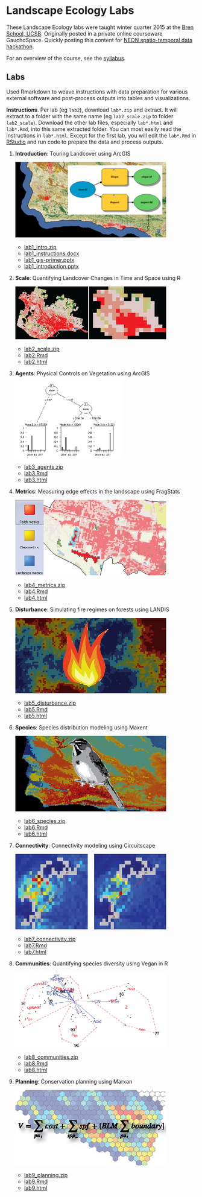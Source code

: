 # Landscape Ecology Labs

These Landscape Ecology labs were taught winter quarter 2015 at the [Bren School, UCSB](http://www.bren.ucsb.edu). Originally posted in a private online courseware GauchoSpace. Quickly posting this content for [NEON spatio-temporal data hackathon](http://www.neoninc.org/updates-events/events/hackathon-spatio-temporal-data-lesson-building).

For an overview of the course, see the [syllabus](https://github.com/bbest/landscape-ecology-labs/raw/gh-pages/syllabus.pdf).

## Labs

Used Rmarkdown to weave instructions with data preparation for various external software and post-process outputs into tables and visualizations.

**Instructions**. Per lab (eg `lab2`), download `lab*.zip` and extract. It will extract to a folder with the same name (eg `lab2_scale.zip` to folder `lab2_scale`). Download the other lab files, especially `lab*.html` and `lab*.Rmd`, into this same extracted folder. You can most easily read the instructions in `lab*.html`. Except for the first lab, you will edit the `lab*.Rmd` in [RStudio](https://www.rstudio.com/) and run code to prepare the data and process outputs.

1. **Introduction**: Touring Landcover using ArcGIS

    ![lab1_thumb.png](lab1_thumb.png)
    - [lab1_intro.zip](lab1_intro.zip)
    - [lab1_instructions.docx](lab1_instructions.docx)
    - [lab1_gis-primer.pptx](lab1_gis-primer.pptx)
    - [lab1_introduction.pptx](lab1_introduction.pptx)

1. **Scale**: Quantifying Landcover Changes in Time and Space using R

    ![lab2_thumb.png](lab2_thumb.png)
    - [lab2_scale.zip](lab2_scale.zip)
    - [lab2.Rmd](https://github.com/bbest/landscape-ecology-labs/blob/gh-pages/lab2.Rmd)
    - [lab2.html](lab2.html)

1. **Agents**: Physical Controls on Vegetation using ArcGIS

    ![lab3_thumb.png](lab3_thumb.png)
    - [lab3_agents.zip](lab3_agents.zip)
    - [lab3.Rmd](https://github.com/bbest/landscape-ecology-labs/blob/gh-pages/lab3.Rmd)
    - [lab3.html](lab3.html)

1. **Metrics**: Measuring edge effects in the landscape using FragStats

    ![lab4_thumb.png](lab4_thumb.png)
    - [lab4_metrics.zip](lab4_metrics.zip)
    - [lab4.Rmd](https://github.com/bbest/landscape-ecology-labs/blob/gh-pages/lab4.Rmd)
    - [lab4.html](lab4.html)

1. **Disturbance**: Simulating fire regimes on forests using LANDIS

    ![lab5_thumb.png](lab5_thumb.png)
    - [lab5_disturbance.zip](lab5_disturbance.zip)
    - [lab5.Rmd](https://github.com/bbest/landscape-ecology-labs/blob/gh-pages/lab5.Rmd)
    - [lab5.html](lab5.html)

1. **Species**:  Species distribution modeling using Maxent

    ![lab6_thumb.png](lab6_thumb.png)
    - [lab6_species.zip](lab6_species.zip)
    - [lab6.Rmd](https://github.com/bbest/landscape-ecology-labs/blob/gh-pages/lab6.Rmd)
    - [lab6.html](lab6.html)

1. **Connectivity**: Connectivity modeling using Circuitscape

    ![lab7_thumb.png](lab7_thumb.png)
    - [lab7_connectivity.zip](lab7_connectivity.zip)
    - [lab7.Rmd](https://github.com/bbest/landscape-ecology-labs/blob/gh-pages/lab7.Rmd)
    - [lab7.html](lab7.html)

1. **Communities**: Quantifying species diversity using Vegan in R

    ![lab8_thumb.png](lab8_thumb.png)
    - [lab8_communities.zip](lab8_communities.zip)
    - [lab8.Rmd](https://github.com/bbest/landscape-ecology-labs/blob/gh-pages/lab8.Rmd)
    - [lab8.html](lab8.html)

1. **Planning**: Conservation planning using Marxan

    ![lab9_thumb.png](lab9_thumb.png)
    - [lab9_planning.zip](lab9_planning.zip)
    - [lab9.Rmd](https://github.com/bbest/landscape-ecology-labs/blob/gh-pages/lab9.Rmd)
    - [lab9.html](lab9.html)

<!-- pandoc README.md -f markdown_github -o index.html -->
